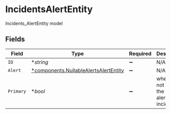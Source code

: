 # IncidentsAlertEntity

Incidents_AlertEntity model


## Fields

| Field                                                                                         | Type                                                                                          | Required                                                                                      | Description                                                                                   |
| --------------------------------------------------------------------------------------------- | --------------------------------------------------------------------------------------------- | --------------------------------------------------------------------------------------------- | --------------------------------------------------------------------------------------------- |
| `ID`                                                                                          | **string*                                                                                     | :heavy_minus_sign:                                                                            | N/A                                                                                           |
| `Alert`                                                                                       | [*components.NullableAlertsAlertEntity](../../models/components/nullablealertsalertentity.md) | :heavy_minus_sign:                                                                            | N/A                                                                                           |
| `Primary`                                                                                     | **bool*                                                                                       | :heavy_minus_sign:                                                                            | whether or not this is the primary alert for this incident                                    |